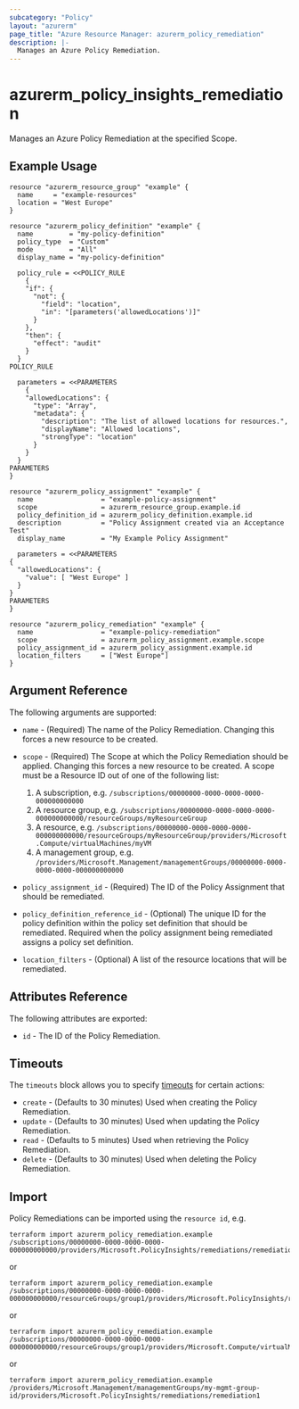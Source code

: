 ```yaml
---
subcategory: "Policy"
layout: "azurerm"
page_title: "Azure Resource Manager: azurerm_policy_remediation"
description: |-
  Manages an Azure Policy Remediation.
---
```


# azurerm_policy_insights_remediation

Manages an Azure Policy Remediation at the specified Scope.

## Example Usage

```hcl
resource "azurerm_resource_group" "example" {
  name     = "example-resources"
  location = "West Europe"
}

resource "azurerm_policy_definition" "example" {
  name         = "my-policy-definition"
  policy_type  = "Custom"
  mode         = "All"
  display_name = "my-policy-definition"

  policy_rule = <<POLICY_RULE
    {
    "if": {
      "not": {
        "field": "location",
        "in": "[parameters('allowedLocations')]"
      }
    },
    "then": {
      "effect": "audit"
    }
  }
POLICY_RULE

  parameters = <<PARAMETERS
    {
    "allowedLocations": {
      "type": "Array",
      "metadata": {
        "description": "The list of allowed locations for resources.",
        "displayName": "Allowed locations",
        "strongType": "location"
      }
    }
  }
PARAMETERS
}

resource "azurerm_policy_assignment" "example" {
  name                 = "example-policy-assignment"
  scope                = azurerm_resource_group.example.id
  policy_definition_id = azurerm_policy_definition.example.id
  description          = "Policy Assignment created via an Acceptance Test"
  display_name         = "My Example Policy Assignment"

  parameters = <<PARAMETERS
{
  "allowedLocations": {
    "value": [ "West Europe" ]
  }
}
PARAMETERS
}

resource "azurerm_policy_remediation" "example" {
  name                 = "example-policy-remediation"
  scope                = azurerm_policy_assignment.example.scope
  policy_assignment_id = azurerm_policy_assignment.example.id
  location_filters     = ["West Europe"]
}
```

## Argument Reference

The following arguments are supported:

* `name` - (Required) The name of the Policy Remediation. Changing this forces a new resource to be created.

* `scope` - (Required) The Scope at which the Policy Remediation should be applied. Changing this forces a new resource to be created. A scope must be a Resource ID out of one of the following list:

    1. A subscription, e.g. `/subscriptions/00000000-0000-0000-0000-000000000000`
    1. A resource group, e.g. `/subscriptions/00000000-0000-0000-0000-000000000000/resourceGroups/myResourceGroup`
    1. A resource, e.g. `/subscriptions/00000000-0000-0000-0000-000000000000/resourceGroups/myResourceGroup/providers/Microsoft.Compute/virtualMachines/myVM`
    1. A management group, e.g. `/providers/Microsoft.Management/managementGroups/00000000-0000-0000-0000-000000000000`

* `policy_assignment_id` - (Required) The ID of the Policy Assignment that should be remediated.

* `policy_definition_reference_id` - (Optional) The unique ID for the policy definition within the policy set definition that should be remediated. Required when the policy assignment being remediated assigns a policy set definition.

* `location_filters` - (Optional) A list of the resource locations that will be remediated.

## Attributes Reference

The following attributes are exported:

* `id` - The ID of the Policy Remediation.

## Timeouts

The `timeouts` block allows you to specify [timeouts](https://www.terraform.io/docs/configuration/resources.html#timeouts) for certain actions:

* `create` - (Defaults to 30 minutes) Used when creating the Policy Remediation.
* `update` - (Defaults to 30 minutes) Used when updating the Policy Remediation.
* `read` - (Defaults to 5 minutes) Used when retrieving the Policy Remediation.
* `delete` - (Defaults to 30 minutes) Used when deleting the Policy Remediation.


## Import

Policy Remediations can be imported using the `resource id`, e.g.

```shell
terraform import azurerm_policy_remediation.example /subscriptions/00000000-0000-0000-0000-000000000000/providers/Microsoft.PolicyInsights/remediations/remediation1
```
or
```shell
terraform import azurerm_policy_remediation.example /subscriptions/00000000-0000-0000-0000-000000000000/resourceGroups/group1/providers/Microsoft.PolicyInsights/remediations/remediation1
```
or
```shell
terraform import azurerm_policy_remediation.example /subscriptions/00000000-0000-0000-0000-000000000000/resourceGroups/group1/providers/Microsoft.Compute/virtualMachines/vm1/providers/Microsoft.PolicyInsights/remediations/remediation1
```
or
```shell
terraform import azurerm_policy_remediation.example /providers/Microsoft.Management/managementGroups/my-mgmt-group-id/providers/Microsoft.PolicyInsights/remediations/remediation1
```
